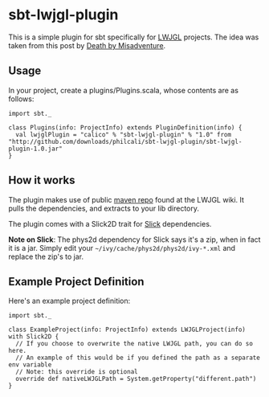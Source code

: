 sbt-lwjgl-plugin
================

This is a simple plugin for sbt specifically for [LWJGL] projects. The idea was taken from this
post by [Death by Misadventure].

Usage
---

In your project, create a plugins/Plugins.scala, whose contents are as follows:

    import sbt._
    
    class Plugins(info: ProjectInfo) extends PluginDefinition(info) {
      val lwjglPlugin = "calico" % "sbt-lwjgl-plugin" % "1.0" from "http://github.com/downloads/philcali/sbt-lwjgl-plugin/sbt-lwjgl-plugin-1.0.jar"
    }

How it works
---

The plugin makes use of public [maven repo] found at the LWJGL wiki. It pulls the dependencies, and extracts to your
lib directory.

The plugin comes with a Slick2D trait for [Slick] dependencies.


**Note on Slick**: The phys2d dependency for Slick says it's a zip, when in fact it is a jar.
Simply edit your `~/ivy/cache/phys2d/phys2d/ivy-*.xml` and replace the zip's to jar. 

Example Project Definition
---

Here's an example project definition:

    import sbt._
  
    class ExampleProject(info: ProjectInfo) extends LWJGLProject(info) with Slick2D {
      // If you choose to overwrite the native LWJGL path, you can do so here.
      // An example of this would be if you defined the path as a separate env variable
      // Note: this override is optional
      override def nativeLWJGLPath = System.getProperty("different.path")
    }

[maven repo]: http://www.lwjgl.org/wiki/index.php?title=LWJGL_use_in_Maven
[Slick]: http://slick.cokeandcode.com/index.php
[Death by Misadventure]: http://blog.misadventuregames.com/post/248744147/scala-and-lwjgl-with-sbt-updated
[LWJGL]: http://lwjgl.org
